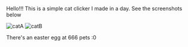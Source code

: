 Hello!!! This is a simple cat clicker I made in a day. See the screenshots below


![catA](https://github.com/user-attachments/assets/a0681abd-34f1-433b-81fd-3c1fbe128cbe)
![catB](https://github.com/user-attachments/assets/d0566fc9-9458-4ac6-b50a-ce87d91750b7)





There's an easter egg at 666 pets :0
